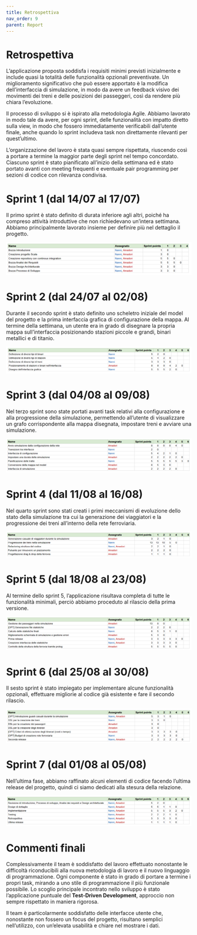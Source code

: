```yaml
---
title: Retrospettiva
nav_order: 9
parent: Report
---
```

# Retrospettiva

L’applicazione proposta soddisfa i requisiti minimi previsti inizialmente e include quasi la totalità delle funzionalità opzionali preventivate. Un miglioramento significativo che può essere apportato è la modifica dell’interfaccia di simulazione, in modo da avere un feedback visivo dei movimenti dei treni e delle posizioni dei passeggeri, così da rendere più chiara l’evoluzione. 

Il processo di sviluppo si è ispirato alla metodologia Agile. Abbiamo lavorato in modo tale da avere, per ogni sprint, delle funzionalità con impatto diretto sulla view, in modo che fossero immediatamente verificabili dall’utente finale, anche quando lo sprint includeva task non direttamente rilevanti per quest’ultimo.

L’organizzazione del lavoro è stata quasi sempre rispettata, riuscendo così a portare a termine la maggior parte degli sprint nel tempo concordato. Ciascuno sprint è stato pianificato all’inizio della settimana ed è stato portato avanti con meeting frequenti e eventuale pair programming per sezioni di codice con rilevanza condivisa. 

# Sprint 1 (dal 14/07 al 17/07)

Il primo sprint è stato definito di durata inferiore agli altri, poiché ha compreso attività introduttive che non richiedevano un’intera settimana. Abbiamo principalmente lavorato insieme per definire più nel dettaglio il progetto.

![image.png](../img/charts/image.png)

# Sprint 2 (dal 24/07 al 02/08)

Durante il secondo sprint è stato definito uno scheletro iniziale del model del progetto e la prima interfaccia grafica di configurazione della mappa. Al termine della settimana, un utente era in grado di disegnare la propria mappa sull’interfaccia posizionando stazioni piccole e grandi, binari metallici e di titanio.

![image.png](../img/charts/image%201.png)

# Sprint 3 (dal 04/08 al 09/08)

Nel terzo sprint sono state portati avanti task relativi alla configurazione e alla progressione della simulazione, permettendo all’utente di visualizzare un grafo corrispondente alla mappa disegnata, impostare treni e avviare una simulazione.

![image.png](../img/charts/image%202.png)

# Sprint 4 (dal 11/08 al 16/08)

Nel quarto sprint sono stati creati i primi meccanismi di evoluzione dello stato della simulazione tra cui la generazione dei viaggiatori e la progressione dei treni all’interno della rete ferroviaria.

![image.png](../img/charts/image%203.png)

# Sprint 5 (dal 18/08 al 23/08)

Al termine dello sprint 5, l’applicazione risultava completa di tutte le funzionalità minimali, perciò abbiamo proceduto al rilascio della prima versione.

![image.png](../img/charts/image%204.png)

# Sprint 6 (dal 25/08 al 30/08)

Il sesto sprint è stato impiegato per implementare alcune funzionalità opzionali, effettuare migliorie al codice già esistente e fare il secondo rilascio.

![image.png](../img/charts/image%205.png)

# Sprint 7 (dal 01/08 al 05/08)

Nell’ultima fase, abbiamo raffinato alcuni elementi di codice facendo l’ultima release del progetto, quindi ci siamo dedicati alla stesura della relazione.

![image.png](../img/charts/image%206.png)

# Commenti finali

Complessivamente il team è soddisfatto del lavoro effettuato nonostante le difficoltà riconducibili alla nuova metodologia di lavoro e il nuovo linguaggio di programmazione. Ogni componente è stato in grado di portare a termine i propri task, mirando a uno stile di programmazione il più funzionale possibile. Lo scoglio principale incontrato nello sviluppo è stato l’applicazione puntuale del **Test-Driven Development**, approccio non sempre rispettato in maniera rigorosa.

Il team è particolarmente soddisfatto delle interfacce utente che, nonostante non fossero un focus del progetto, risultano semplici nell’utilizzo, con un’elevata usabilità e chiare nel mostrare i dati.